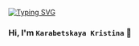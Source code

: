 [![Typing SVG](https://readme-typing-svg.herokuapp.com?color=%2336BCF7&lines=Computer+science+student)](https://git.io/typing-svg) 
### Hi, I'm `Karabetskaya Kristina` 👋
